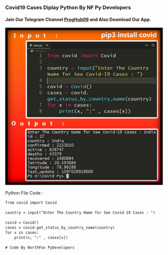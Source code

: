 ### Covid19 Cases Diplay Python By NF Py Developers

#### Join Our Telegram Channel [ProgHub09](http://t.me/ProgHub09) and Also Download Our App.


![Insta Image Here](Covid_Py.jpg)

Python File Code :

```
from covid import Covid

country = input("Enter The Country Name for See Covid-19 Cases : ")

covid = Covid()
cases = covid.get_status_by_country_name(country)
for x in cases:
    print(x, ":" , cases[x])

# Code By NorthFox PyDevelopers
```